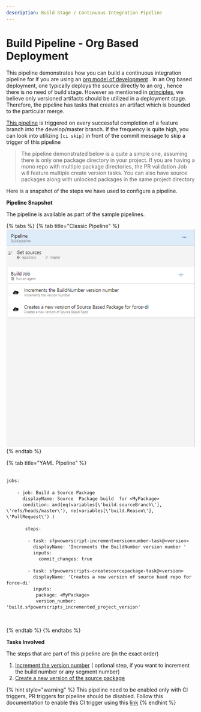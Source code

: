 ```yaml
---
description: Build Stage / Continuous Integration Pipeline
---
```


# Build Pipeline - Org Based Deployment

This pipeline demonstrates how you can build a continuous integration pipeline for if you are using  an [org model of development](https://trailhead.salesforce.com/en/content/learn/modules/org-development-model)  . In an  Org based deployment, one typically deploys the source directly to an org , hence there is no need of build stage. However as mentioned in [principles](), we believe only versioned artifacts should be utilized in a deployment stage. Therefore, the pipeline has tasks that creates an artifact which is bounded to the particular merge.

[This pipeline](https://raw.githubusercontent.com/azlamsalam/sfpowerscripts/release/SamplePipelines/sfpowerscripts-sample-pipelines/BuildDefinitions/Source%20Package%20Build%20using%20sfpowerscripts.json) is triggered on every successful completion of a feature branch into the develop/master branch. If the frequency is quite high, you can look into utilizing `[ci skip]` in front of the commit message to skip a trigger of this pipeline

> The pipeline demonstrated below is a quite a simple one, assuming there is only one package directory in your project. If you are having a mono repo with multiple package directories, the PR validation Job will feature multiple create version tasks. You can also have source packages along with unlocked packages in the same project directory



 Here is a snapshot of the steps we have used to configure a pipeline. 

**Pipeline Snapshot**

The pipeline is available as part of the sample pipelines.

{% tabs %}
{% tab title="Classic Pipeline" %}
![Snapshot for an elementary build pipeline for a project containing a single package that is deployed in an org model](../../.gitbook/assets/build-pipeline-source.png)
{% endtab %}

{% tab title="YAML PIpeline" %}
```text

jobs:
    
    - job: Build a Source Package
      displayName: Source  Package build  for <MyPackage>
      condition: and(eq(variables[\'build.sourceBranch\'], \'refs/heads/master\'), ne(variables[\'build.Reason\'], \'PullRequest\') )
     
       steps:
 
        - task: sfpwowerscript-incrementversionnumber-task@<version>
          displayName: 'Increments the BuildNumber version number '
          inputs:
            commit_changes: true

        - task: sfpwowerscripts-createsourcepackage-task@<version>
          displayName: 'Creates a new version of source baed repo for force-di'
          inputs:
           package: <MyPackage>
           version_number: 'build.sfpowerscripts_incremented_project_version'

        
```
{% endtab %}
{% endtabs %}

**Tasks Involved**

The steps that are part of this pipeline are \(in the exact order\)

1. [Increment the version number](../task-specifications/utility-tasks/increment-version-number-of-a-package.md) \( optional step, if you want to increment the build number or any segment number\)
2. [Create a new version of the source package](../task-specifications/packaging-tasks/create-source-based-package.md)



{% hint style="warning" %}
This pipeline need to be enabled only with CI triggers, PR triggers for pipeline should be disabled. Follow this  documentation to enable this CI trigger using this [link](https://docs.microsoft.com/en-us/azure/devops/pipelines/build/triggers?view=azure-devops&tabs=classic)
{% endhint %}

